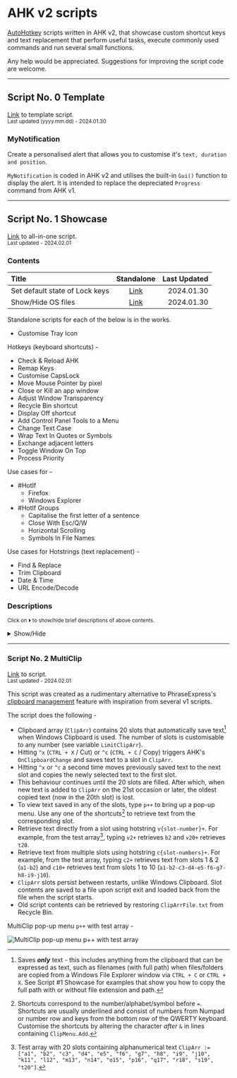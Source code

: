 # AHK v2 scripts  

  [AutoHotkey](https://github.com/Lexikos/AutoHotkey_L/) scripts written in AHK v2, that showcase custom shortcut keys and text replacement that perform useful tasks, execute commonly used commands and run several small functions.  

  Any help would be appreciated. Suggestions for improving the script code are welcome.  

-----------------
## Script No. 0 Template

  [Link](https://github.com/xypha/AHK-v2-scripts/blob/main/standalone/Template.ahk) to template script.  
  <sub>Last updated (yyyy.mm.dd) - 2024.01.30</sub>

### **MyNotification**
  Create a personalised alert that allows you to customise it's `text, duration and position`.  
  
  `MyNotification` is coded in AHK v2 and utilises the built-in `Gui()` function to display the alert. It is intended to replace the depreciated `Progress` command from AHK v1.  

-----------------
## Script No. 1 Showcase

  [Link](https://github.com/xypha/AHK-v2-scripts/blob/main/%231%20Showcase.ahk) to all-in-one script.  
  <sub>Last updated - 2024.02.01</sub>

### Contents

  | Title                          | Standalone | Last Updated |
  | :---                           |    :---:   |     ---:     |
  | Set default state of Lock keys | [Link](https://github.com/xypha/AHK-v2-scripts/blob/main/standalone/Set%20default%20state%20of%20lock%20keys.ahk) | 2024.01.30 |
  | Show/Hide OS files             | [Link](https://github.com/xypha/AHK-v2-scripts/blob/main/standalone/Show%E2%A7%B8Hide%20OS%20files) | 2024.01.30 |

  Standalone scripts for each of the below is in the works.  

  * Customise Tray Icon

  Hotkeys (keyboard shortcuts) -  
  * Check & Reload AHK
  * Remap Keys
  * Customise CapsLock
  * Move Mouse Pointer by pixel
  * Close or Kill an app window
  * Adjust Window Transparency
  * Recycle Bin shortcut
  * Display Off shortcut
  * Add Control Panel Tools to a Menu
  * Change Text Case
  * Wrap Text In Quotes or Symbols
  * Exchange adjacent letters
  * Toggle Window On Top
  * Process Priority

  Use cases for -  
  * #HotIf
    * Firefox
    * Windows Explorer
  * #HotIf Groups
    * Capitalise the first letter of a sentence
    * Close With Esc/Q/W
    * Horizontal Scrolling
    * Symbols In File Names

  Use cases for Hotstrings (text replacement) -  
  * Find & Replace
  * Trim Clipboard
  * Date & Time
  * URL Encode/Decode

### Descriptions
<sup>Click on ⏵ to show/hide brief descriptions of above contents.</sup>
<details>
<summary>Show/Hide</summary>

#### **Set default state of Lock keys**
  Set the default state of `CapsLock`, `NumLock` and `ScrollLock` to On or Off when the script runs.  
  
  Add this script to your system [startup](https://www.howtogeek.com/208224/how-to-add-a-program-to-startup-in-windows/#step-two-create-a-shortcut-in-the-quot-startup-quot-folder-to-add-a-program-to-startup) and set the lock-state automatically after login.  

-----------------
#### **Show/Hide OS files**
  Show/hide protected operating system (OS) files in Windows File Explorer from the script's tray menu, as an alternative to navigating and changing Explorer's Folder Options.  

  ![Show/Hide OS files](https://github.com/xypha/AHK-v2-scripts/assets/12472214/5d409108-ab10-4877-8be5-4c158da140b8)

  The script checks the current state of the setting on start using Windows Registry and shows a handy check mark in the tray menu when the option to display protected OS files is enabled.  

-----------------
#### **Customise Tray Icon**
  View code that changes the script's tray icon, which also changes the default icon in a script's error windows, msg boxes and GUI title icon.  
  
  To demonstrate the use of an external icon file for this purpose, a few icon files are included in the [/icons](/icons) folder.  
  
-----------------
#### **Check & Reload AHK**
  Two Numpad keyboard shortcuts, one to check the script's recent actions using `ListLines`, and another to `Reload` the script.  

-----------------
#### **Remap Keys**
  See several examples of how to disable hardware keys that you don't use or trigger accidentally too often, or repurpose the function of such keys to your needs -  
  * Disable the `Insert` key from accidentally triggering when you are trying to press adjacent keys like `Delete` or `Pause/Break`.  
  * Prefer `Alt + Tab` over **Task view**? Remap `Win + Tab` shortcut to always invoke the legacy `Alt + Tab` menu.  
  * Are you using a laptop and miss the `Page Up/Page Down/Home/End` buttons? Remap the `RCtrl + Up/Down/Left/Right` button combos to regain the function of the missing keys.  
  * Minimise a window instantly by pressing `ALT + M`, instead of moving your mouse cursor to the title bar to click on the "Minimise" button.  

-----------------
#### **Customise CapsLock**
  Do you accidentally trigger `CapsLock` when trying to press `A` or `Shift` or `Alt + Tab`?  
  Do you want to enable CapsLock briefly and have it automatically turn off after 10 seconds?   

  This script can help you do the following -  
  * Disable the `CapsLock` key to prevent it from accidentally turning ON.
  * Hit the `Shift + CapsLock` keys to turn ON CapsLock-state for a customisable duration (10 seconds by default, but can range from 250 milliseconds to 49 days).  
  * Add a quiet notification in the corner when CapsLock is ON and dismiss it automatically once CapsLock is off.
  * If CapsLock is ON, turn it off instantly by hitting the `Esc` key or the `CapsLock` key (even if CapsLock is remapped to never turn ON).  

-----------------
#### **Move Mouse Pointer by pixel**
  Use `Win + Numpad 1-9` keys to move your mouse pointer with precision, pixel by pixel, using AHK's built-in `MouseMove` command.  
  
  Customise the `MouseMove` command to your needs by altering one or more of the following -
  * Starting coordinates (absolute or relative position on screen, app window or client)  
  * Speed of mouse cursor [range of 0 (fastest, instant), 2 (default) or 100 (slowest)]  
  * Degree of mouse movement (change in absolute/relation position by a precise number of pixels)  

-----------------
#### **Close or Kill an app window with shortcuts**
  View three methods to close or kill an app or window -
  
  * Send `WinClose` command with `Alt + Right Click` - closes any app or window instantly without having to navigate to the 'Close' button in the title bar. This simulates the default `Alt + F4` behaviour (in most apps) or the `CTRL + W / Q` action (available in some apps).  

  Annoyed by an unresponsive window? Instead of opening Task Manager, try this first -  
  * Send `WinKill` command with `Ctrl + Alt + F4` - kill the unresponsive window forcefully by terminating its process.  
  
  Didn't work? Kill all instances of an app - 
  * Send `ProcessClose` command with `Ctrl + Alt + Shift + F4` - The script shows a warning, with window titles of visible and hidden windows of the unresponsive process and asks for confirmation before terminating the process.  

  ![Kill All Instances Of An App](https://github.com/xypha/AHK-v2-scripts/assets/12472214/f2ecd9b9-74dc-4e4c-b422-440ad3567d65)


-----------------
#### **Adjust Window Transparency**
  Here is a handy way to work with multiple windows on your PC.  
  * Use mouse keys `CTRL + Shift + Wheel Up/Down` to adjust the transparency of an app or window in customisable increments (Minimum `1` to Maximum `255`).
  * Quickly alter transparency to pre-defined levels in two key presses - Hit `F8` and select an option `1 to 5` in the pop-up menu.

  ![Adjust Window Transparency](https://github.com/xypha/AHK-v2-scripts/assets/12472214/317d7536-fa83-456f-93ee-cfdd3ce1fd8b)

-----------------
#### **Recycle Bin shortcut**
  Do you find yourself opening the Recycle Bin multiple times?  
  Do you want to avoid minimising all windows to go to the desktop or scrolling the navigation pane to find the Recycle Bin icon?  
  
  Here is a single shortcut `CTRL + Delete` that will allow you to do the following -  
  * Open the Recycle Bin when Explorer is not open, or  
  * Navigate to the Recycle Bin when Explorer is open, or  
  * Bring the Recycle Bin Explorer window in the background to the foreground, or  
  * Empty the bin when the Recycle Bin Explorer window is in the foreground.  

  Alternatively, assign one or more of these actions to various keyboard shortcuts. AutoHotkey is awesome like that :)

-----------------
#### **Display Off shortcut**
  Use a keyboard shortcut `CTRL + Esc` to turn off your monitor.

-----------------
#### **Add Control Panel Tools to a Menu**
  Add items missing in the `Win + X` menu to a customisable pop-up menu triggered by `Win + Shift + X`.

  ![Control Panel Tools Menu](https://github.com/xypha/AHK-v2-scripts/assets/12472214/efe11010-ed29-4605-bd14-8063bb268062)

-----------------
#### **Change Text Case**
  Change any length of text to `lower, UPPER, Sentence, Title or iNVERT` case, in-line through a pop-up menu using a single keyboard shortcut.  
  This section of the script works with special characters such as `é → É` and `Â → â` and is Unicode compatible. Search for `TestString` in the script for a more comprehensive example.

  ![Change the case of text](https://github.com/xypha/AHK-v2-scripts/assets/12472214/e6f3c4dd-0b84-4e71-b2ff-e577fb71d9a8)

-----------------
#### **Wrap Text In Quotes or Symbols**
  Enclose words and numbers in different types of quotation marks or symbols `'',"",(),[],{},``,%%,‘’,“”` in-line using a pop-up menu & shortcut keys.

  ![Wrap Text In Quotes or Symbols](https://github.com/xypha/AHK-v2-scripts/assets/12472214/ed53956b-8a5b-47ed-8b08-16fc72e590fa)

-----------------
#### **Exchange adjacent letters**
  This section of the script allows you to switch the positions of two characters by placing the text cursor (`|`) between them and pressing a keyboard shortcut `ALT + L`. The letters reverse positions - `ab|c` becomes `ac|b`.

-----------------
#### **Toggle Window On Top**
  Keyboard shortcut `ALT + T` enables you to keep a specified window on top of all other windows (except other always-on-top windows) and toggle it back to normal.

-----------------
#### **Process Priority**
  Hit `Win + Z` to select and change the priority level of a process.

  ![Set Priority](https://github.com/xypha/AHK-v2-scripts/assets/12472214/2d0fd2cc-8c5a-4c43-9afc-599ac5aebd56)

-----------------
#### **Use cases for Hotstrings**
 Here are some examples of the wide breadth of uses for the AutoHotkey hotstrings feature.  
 * Find & replace text in Clipboard with and without regular expressions(RegEx).  
 * Trim clipboard text - remove tabs (`\t`), newline markers (`\r \n`) and double spaces (`\s+` or "`  `") with or without RegEx.  
 * Type the current date and/or time in your preferred format, regional or otherwise.  

-----------------
#### **Use cases for #HotIf**
  Create keyboard shortcuts and text replacement commands tailored to specific windows or apps using the `#HotIf` command. This section of the script includes useful examples of shortcuts for [Firefox](https://www.mozilla.org/en-US/firefox/new/), [Telegram](https://desktop.telegram.org/) and Windows Explorer.  
  * Firefox
    * Hit `CTRL + Shift + O` to open library / bookmark manager.  
    * Don't want to accidentally exit the browser with the `CTRL + Shift + Q` shortcut? Disable it.  
  * Windows Explorer
    * Change function of `F1` (opens [Help](https://go.microsoft.com/fwlink/?LinkId=2171119) in Edge Browser) to `F2` (rename command).  
    * Hit `CTRL + Shift + A` to unselect file(s)/folder(s). Conveniently map the opposite of the default behaviour of `CTRL + A` (select all) to a similar shortcut.  
    * Copy the full path of one or more folder/file(s) to the clipboard using the shortcut `CTRL + Shift + C`.  
    * Copy folder/file name(s) without their path to the clipboard using the shortcut `ALT + N`.  
    * Copy file name(s) without their extension and path to the clipboard using the shortcut `CTRL + ALT + N`.  

-----------------
#### **Capitalise the first letter of a sentence**
  Do you find it annoying to correct the capitalisation of the first letter of every sentence while writing? This script does it seamlessly and you might not even notice. The script auto triggers in-line after every `Enter (⏎) NumpadEnter (⏎) dot (.) exclamation (!) and question (?) mark`.

-----------------
#### **Horizontal Scrolling**
  Whether you have a mouse with or without a [tilt wheel](https://en.wikipedia.org/wiki/Scroll_wheel#Functionality), some applications refuse to scroll horizontally.  
  
  Here are five methods that simulate tilt wheel actions and force even the most recalcitrant windows to scroll sideways.

-----------------
#### **Symbols In File Names**
  Windows File Explorer prevents users from adding certain symbols `\/:*?"<>|` in a file name.
  
  This script allows you to insert similar Unicode symbols as replacements, organically and automatically as you type.  

  ![Symbols In File Names](https://github.com/xypha/AHK-v2-scripts/assets/12472214/c500bf4c-e16d-4c76-b2d4-384a5d54b83c)

-----------------
#### **Notification Function**
  Create a personalised alert that replaces the depreciated `Progress` command from AHK v1. The alert is written in AHK v2 and uses the `GUI()` function. It allows you to customise the notification's `text, duration and position`. Alternatively, a similar use of `ToolTip` is also included.

</details>

-----------------
### Script No. 2 MultiClip
  
  [Link](https://github.com/xypha/AHK-v2-scripts/blob/main/%232%20MultiClip.ahk) to script.  
  <sub>Last updated - 2024.02.01</sub>

  This script was created as a rudimentary alternative to PhraseExpress's [clipboard management](https://www.phraseexpress.com/doc/features/clipboard-manager/) feature with inspiration from several v1 scripts.  

  The script does the following -  
 * Clipboard array (`ClipArr`) contains 20 slots that automatically save text[^1] when Windows Clipboard is used. The number of slots is customisable to any number (see variable `LimitClipArr`).  
 * Hitting `^x` (`CTRL + X` / Cut) or `^c` (`CTRL + C` / Copy) triggers AHK's `OnClipboardChange` and saves text to a slot in `ClipArr`.  
 * Hitting `^x` or `^c` a second time moves previously saved text to the next slot and copies the newly selected text to the first slot.  
 * This behaviour continues until the 20 slots are filled. After which, when new text is added to `ClipArr` on the 21st occasion or later, the oldest copied text (now in the 20th slot) is lost.  
 * To view text saved in any of the slots, type `p++` to bring up a pop-up menu. Use any one of the shortcuts[^2] to retrieve text from the corresponding slot.  
 * Retrieve text directly from a slot using hotstring `v{slot-number}+`. For example, from the test array[^3], typing `v2+` retrieves `b2` and `v20+` retrieves `t20`.  
 * Retrieve text from multiple slots using hotstring `c{slot-numbers}+`. For example, from the test array, typing `c2+` retrieves text from slots 1 & 2 (`a1-b2`) and `c10+` retrieves text from slots 1 to 10 (`a1-b2-c3-d4-e5-f6-g7-h8-i9-j10`).  
 * `ClipArr` slots persist between restarts, unlike Windows Clipboard. Slot contents are saved to a file upon script exit and loaded back from the file when the script starts.   
 * Old script contents can be retrieved by restoring `ClipArrFile.txt` from Recycle Bin.

  MultiClip pop-up menu `p++` with test array -  
  
  ![MultiClip pop-up menu `p++` with test array](https://github.com/xypha/AHK-v2-scripts/assets/12472214/32329607-bf4e-436b-b115-ce1919ab6bc1)
 

  [^1]: Saves **_only_** text - this includes anything from the clipboard that can be expressed as text, such as filenames (with full path) when files/folders are copied from a Windows File Explorer window via `CTRL + C` or `CTRL + X`. See Script #1 Showcase for examples that show you how to copy the full path with or without file extension and path.  
  [^2]: Shortcuts correspond to the number/alphabet/symbol before `=`. Shortcuts are usually underlined and consist of numbers from Numpad or number row and keys from the bottom row of the QWERTY keyboard. Customise the shortcuts by altering the character _after_ `&` in lines containing `ClipMenu.Add`.  
  [^3]: Test array with 20 slots containing alphanumerical text `ClipArr := ["a1", "b2", "c3", "d4", "e5", "f6", "g7", "h8", "i9", "j10", "k11", "l12", "m13", "n14", "o15", "p16", "q17", "r18", "s19", "t20"]`.  
